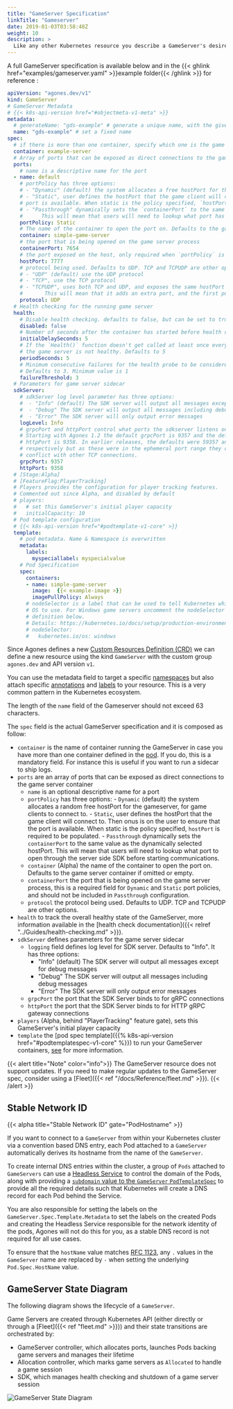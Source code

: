 ```yaml
---
title: "GameServer Specification"
linkTitle: "Gameserver"
date: 2019-01-03T03:58:48Z
weight: 10
description: >
  Like any other Kubernetes resource you describe a GameServer's desired state via a specification written in YAML or JSON to the Kubernetes API. The Agones controller will then change the actual state to the desired state.
---
```


A full GameServer specification is available below and in the {{< ghlink href="examples/gameserver.yaml" >}}example folder{{< /ghlink >}} for reference :

```yaml
apiVersion: "agones.dev/v1"
kind: GameServer
# GameServer Metadata
# {{< k8s-api-version href="#objectmeta-v1-meta" >}}
metadata:
  # generateName: "gds-example" # generate a unique name, with the given prefix
  name: "gds-example" # set a fixed name
spec:
  # if there is more than one container, specify which one is the game server
  container: example-server
  # Array of ports that can be exposed as direct connections to the game server container
  ports:
    # name is a descriptive name for the port
  - name: default
    # portPolicy has three options:
    # - "Dynamic" (default) the system allocates a free hostPort for the gameserver, for game clients to connect to
    # - "Static", user defines the hostPort that the game client will connect to. Then onus is on the user to ensure that the
    # port is available. When static is the policy specified, `hostPort` is required to be populated
    # - "Passthrough" dynamically sets the `containerPort` to the same value as the dynamically selected hostPort.
    #      This will mean that users will need to lookup what port has been opened through the server side SDK.
    portPolicy: Static
    # The name of the container to open the port on. Defaults to the game server container if omitted or empty.
    container: simple-game-server
    # the port that is being opened on the game server process
    containerPort: 7654
    # the port exposed on the host, only required when `portPolicy` is "Static". Overwritten when portPolicy is "Dynamic".
    hostPort: 7777
    # protocol being used. Defaults to UDP. TCP and TCPUDP are other options
    # - "UDP" (default) use the UDP protocol
    # - "TCP", use the TCP protocol
    # - "TCPUDP", uses both TCP and UDP, and exposes the same hostPort for both protocols.
    #       This will mean that it adds an extra port, and the first port is set to TCP, and second port set to UDP
    protocol: UDP
  # Health checking for the running game server
  health:
    # Disable health checking. defaults to false, but can be set to true
    disabled: false
    # Number of seconds after the container has started before health check is initiated. Defaults to 5 seconds
    initialDelaySeconds: 5
    # If the `Health()` function doesn't get called at least once every period (seconds), then
    # the game server is not healthy. Defaults to 5
    periodSeconds: 5
    # Minimum consecutive failures for the health probe to be considered failed after having succeeded.
    # Defaults to 3. Minimum value is 1
    failureThreshold: 3
  # Parameters for game server sidecar
  sdkServer:
    # sdkServer log level parameter has three options:
    #  - "Info" (default) The SDK server will output all messages except for debug messages
    #  - "Debug" The SDK server will output all messages including debug messages
    #  - "Error" The SDK server will only output error messages
    logLevel: Info
    # grpcPort and httpPort control what ports the sdkserver listens on.
    # Starting with Agones 1.2 the default grpcPort is 9357 and the default
    # httpPort is 9358. In earlier releases, the defaults were 59357 and 59358
    # respectively but as these were in the ephemeral port range they could
    # conflict with other TCP connections.
    grpcPort: 9357
    httpPort: 9358
  # [Stage:Alpha]
  # [FeatureFlag:PlayerTracking]
  # Players provides the configuration for player tracking features.
  # Commented out since Alpha, and disabled by default
  # players:
  #   # set this GameServer's initial player capacity
  #   initialCapacity: 10
  # Pod template configuration
  # {{< k8s-api-version href="#podtemplate-v1-core" >}}
  template:
    # pod metadata. Name & Namespace is overwritten
    metadata:
      labels:
        myspeciallabel: myspecialvalue
    # Pod Specification
    spec:
      containers:
      - name: simple-game-server
        image:  {{< example-image >}}
        imagePullPolicy: Always
      # nodeSelector is a label that can be used to tell Kubernetes which host
      # OS to use. For Windows game servers uncomment the nodeSelector
      # definition below.
      # Details: https://kubernetes.io/docs/setup/production-environment/windows/user-guide-windows-containers/#ensuring-os-specific-workloads-land-on-the-appropriate-container-host
      # nodeSelector:
      #   kubernetes.io/os: windows
```

Since Agones defines a new [Custom Resources Definition (CRD)](https://kubernetes.io/docs/concepts/api-extension/custom-resources/) we can define a new resource using the kind `GameServer` with the custom group `agones.dev` and API version `v1`.

You can use the metadata field to target a specific [namespaces](https://kubernetes.io/docs/concepts/overview/working-with-objects/namespaces/)
but also attach specific [annotations](https://kubernetes.io/docs/concepts/overview/working-with-objects/annotations/) and [labels](https://kubernetes.io/docs/concepts/overview/working-with-objects/labels/) to your resource. This is a very common pattern in the Kubernetes ecosystem.

The length of the `name` field of the Gameserver should not exceed 63 characters.

The `spec` field is the actual GameServer specification and it is composed as follow:

- `container` is the name of container running the GameServer in case you have more than one container defined in the [pod](https://kubernetes.io/docs/concepts/workloads/pods/pod-overview/). If you do,  this is a mandatory field. For instance this is useful if you want to run a sidecar to ship logs.
- `ports` are an array of ports that can be exposed as direct connections to the game server container
  - `name` is an optional descriptive name for a port
  - `portPolicy` has three options:
        - `Dynamic` (default) the system allocates a random free hostPort for the gameserver, for game clients to connect to.
        - `Static`, user defines the hostPort that the game client will connect to. Then onus is on the user to ensure that the port is available. When static is the policy specified, `hostPort` is required to be populated.
        - `Passthrough` dynamically sets the `containerPort`  to the same value as the dynamically selected hostPort. This will mean that users will need to lookup what port to open through the server side SDK before starting communications.
  - `container` (Alpha) the name of the container to open the port on. Defaults to the game server container if omitted or empty.
  - `containerPort` the port that is being opened on the game server process, this is a required field for `Dynamic` and `Static` port policies, and should not be included in <code>Passthrough</code> configuration.
  - `protocol` the protocol being used. Defaults to UDP. TCP and TCPUDP are other options.
- `health` to track the overall healthy state of the GameServer, more information available in the [health check documentation]({{< relref "../Guides/health-checking.md" >}}).
- `sdkServer` defines parameters for the game server sidecar
  - `logging` field defines log level for SDK server. Defaults to "Info". It has three options:
    - "Info" (default) The SDK server will output all messages except for debug messages
    - "Debug" The SDK server will output all messages including debug messages
    - "Error" The SDK server will only output error messages
  - `grpcPort` the port that the SDK Server binds to for gRPC connections
  - `httpPort` the port that the SDK Server binds to for HTTP gRPC gateway connections
- `players` (Alpha, behind "PlayerTracking" feature gate), sets this GameServer's initial player capacity
- `template` the [pod spec template]({{% k8s-api-version href="#podtemplatespec-v1-core" %}}) to run your GameServer containers, [see](https://kubernetes.io/docs/concepts/workloads/pods/pod-overview/#pod-templates) for more information.

{{< alert title="Note" color="info">}}
The GameServer resource does not support updates. If you need to make regular updates to the GameServer spec, consider using a [Fleet]({{< ref "/docs/Reference/fleet.md" >}}).
{{< /alert >}}

## Stable Network ID

{{< alpha title="Stable Network ID" gate="PodHostname" >}}

If you want to connect to a `GameServer` from within your Kubernetes cluster via a convention based
DNS entry, each Pod attached to a `GameServer` automatically derives its hostname from the name of the `GameServer`.

To create internal DNS entries within the cluster, a group of `Pods` attached to `GameServers` can use a 
[Headless Service](https://kubernetes.io/docs/concepts/services-networking/service/#headless-services) to control 
the domain of the Pods, along with providing 
a [`subdomain` value to the `GameServer` `PodTemplateSpec`](https://kubernetes.io/docs/concepts/services-networking/dns-pod-service/#pod-s-hostname-and-subdomain-fields)
to provide all the required details such that Kubernetes will create a DNS record for each Pod behind the Service.

You are also responsible for setting the labels on the `GameServer.Spec.Template.Metadata` to set the labels on the
created Pods and creating the Headless Service responsible for the network identity of the pods, Agones will not do
this for you, as a stable DNS record is not required for all use cases.

To ensure that the `hostName` value matches
[RFC 1123](https://kubernetes.io/docs/concepts/overview/working-with-objects/names/#dns-label-names), any `.` values 
in the `GameServer` name are replaced by `-` when setting the underlying `Pod.Spec.HostName` value.

## GameServer State Diagram

The following diagram shows the lifecycle of a `GameServer`. 

Game Servers are created through Kubernetes API (either directly or through a [Fleet]({{< ref "fleet.md" >}})) and their state transitions are orchestrated by:

- GameServer controller, which allocates ports, launches Pods backing game servers and manages their lifetime
- Allocation controller, which marks game servers as `Allocated` to handle a game session
- SDK, which manages health checking and shutdown of a game server session

![GameServer State Diagram](../../../diagrams/gameserver-states.dot.png)

